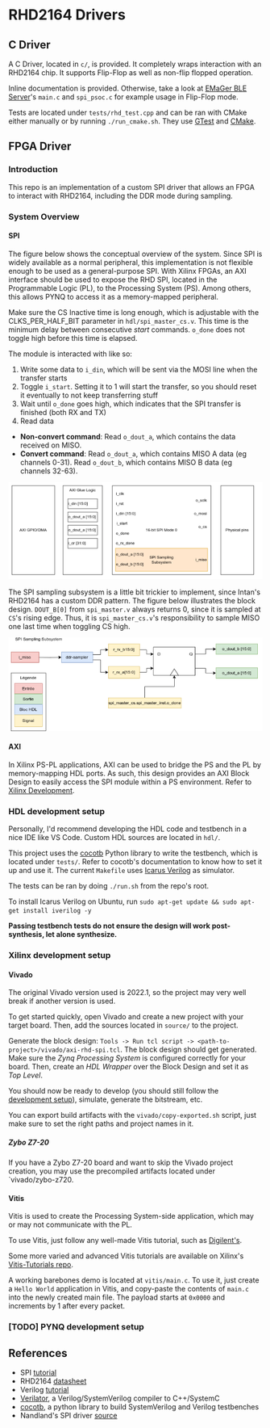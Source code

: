 # RHD2164 Drivers

## C Driver

A C Driver, located in `c/`, is provided. It completely wraps interaction with an RHD2164 chip. It supports Flip-Flop as well as non-flip flopped operation.

Inline documentation is provided. Otherwise, take a look at [EMaGer BLE Server](https://github.com/SBIOML/emager-psoc-ble-server/tree/main)'s `main.c` and `spi_psoc.c` for example usage in Flip-Flop mode.

Tests are located under `tests/rhd_test.cpp` and can be ran with CMake either manually or by running `./run_cmake.sh`. They use [GTest](https://github.com/google/googletest) and [CMake](https://cmake.org/).

## FPGA Driver

### Introduction

This repo is an implementation of a custom SPI driver that allows an FPGA to interact with RHD2164, including the DDR mode during sampling.

### System Overview

#### SPI

The figure below shows the conceptual overview of the system. Since SPI is widely available as a normal peripheral, this implementation is not flexible enough to be used as a general-purpose SPI. With Xilinx FPGAs, an AXI interface should be used to expose the RHD SPI, located in the Programmable Logic (PL), to the Processing System (PS). Among others, this allows PYNQ to access it as a memory-mapped peripheral.

Make sure the CS Inactive time is long enough, which is adjustable with the CLKS_PER_HALF_BIT parameter in `hdl/spi_master_cs.v`. This time is the minimum delay between consecutive _start_ commands. `o_done` does not toggle high before this time is elapsed.

The module is interacted with like so:

1. Write some data to `i_din`, which will be sent via the MOSI line when the transfer starts
2. Toggle `i_start`. Setting it to 1 will start the transfer, so you should reset it eventually to not keep transferring stuff
3. Wait until `o_done` goes high, which indicates that the SPI transfer is finished (both RX and TX)
4. Read data

- **Non-convert command**: Read `o_dout_a`, which contains the data received on MISO.
- **Convert command**: Read `o_dout_a`, which contains MISO A data (eg channels 0-31). Read `o_dout_b`, which contains MISO B data (eg channels 32-63).

![System block](img/rhd-spi-system.png)

The SPI sampling subsystem is a little bit trickier to implement, since Intan's RHD2164 has a custom DDR pattern. The figure below illustrates the block design. `DOUT_B[0]` from `spi_master.v` always returns 0, since it is sampled at `CS`'s rising edge. Thus, it is `spi_master_cs.v`'s responsibility to sample MISO one last time when toggling CS high.  

![Sampling subsystem block](img/rhd-spi-sampling.png)

#### AXI

In Xilinx PS-PL applications, AXI can be used to bridge the PS and the PL by memory-mapping HDL ports. As such, this design provides an AXI Block Design to easily access the SPI module within a PS environment. Refer to [Xilinx Development](#xilinx-development-setup).

### HDL development setup

Personally, I'd recommend developing the HDL code and testbench in a nice IDE like VS Code. Custom HDL sources are located in `hdl/`.

This project uses the [cocotb](https://docs.cocotb.org/en/stable/) Python library to write the testbench, which is located under `tests/`. Refer to cocotb's documentation to know how to set it up and use it. The current `Makefile` uses [Icarus Verilog](https://github.com/steveicarus/iverilog) as simulator.

The tests can be ran by doing `./run.sh` from the repo's root.

To install Icarus Verilog on Ubuntu, run `sudo apt-get update && sudo apt-get install iverilog -y`

**Passing testbench tests do not ensure the design will work post-synthesis, let alone synthesize.**

### Xilinx development setup

#### Vivado

The original Vivado version used is 2022.1, so the project may very well break if another version is used.

To get started quickly, open Vivado and create a new project with your target board. Then, add the sources located in `source/` to the project.

Generate the block design: `Tools -> Run tcl script -> <path-to-project>/vivado/axi-rhd-spi.tcl`. The block design should get generated. Make sure the _Zynq Processing System_ is configured correctly for your board. Then, create an _HDL Wrapper_ over the Block Design and set it as _Top Level_.

You should now be ready to develop (you should still follow the [development setup](#hdl-development-setup)), simulate, generate the bitstream, etc.

You can export build artifacts with the `vivado/copy-exported.sh` script, just make sure to set the right paths and project names in it.

##### Zybo Z7-20

If you have a Zybo Z7-20 board and want to skip the Vivado project creation, you may use the precompiled artifacts located under `vivado/zybo-z720.

#### Vitis

Vitis is used to create the Processing System-side application, which may or may not communicate with the PL.

To use Vitis, just follow any well-made Vitis tutorial, such as [Digilent's](https://digilent.com/reference/programmable-logic/guides/getting-started-with-ipi).

Some more varied and advanced Vitis tutorials are available on Xilinx's [Vitis-Tutorials repo](https://github.com/Xilinx/Vitis-Tutorials).

A working barebones demo is located at `vitis/main.c`. To use it, just create a `Hello World` application in Vitis, and copy-paste the contents of `main.c` into the newly created main file. The payload starts at `0x0000` and increments by 1 after every packet.

### [TODO] PYNQ development setup

## References

- SPI [tutorial](https://www.analog.com/en/analog-dialogue/articles/introduction-to-spi-interface.html)
- RHD2164 [datasheet](https://intantech.com/files/Intan_RHD2164_datasheet.pdf)
- Verilog [tutorial](https://www.chipverify.com/tutorials/verilog)
- [Verilator](https://verilator.org/guide/latest/index.html), a Verilog/SystemVerilog compiler to C++/SystemC
- [cocotb](https://docs.cocotb.org/en/stable/index.html), a python library to build SystemVerilog and Verilog testbenches
- Nandland's SPI driver [source](https://github.com/nandland/spi-master)
